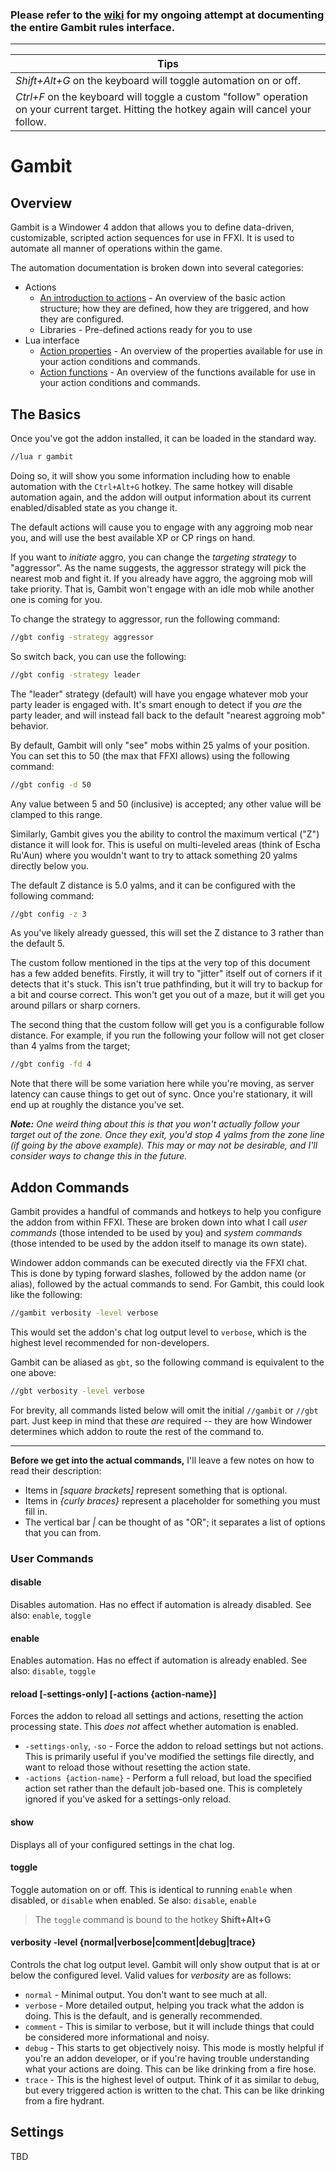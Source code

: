 ### Please refer to the [wiki](https://github.com/Kaiconure/Gambit/wiki) for my ongoing attempt at documenting the entire Gambit rules interface.
---

| Tips                                                         |
| ------------------------------------------------------------ |
| *Shift+Alt+G* on the keyboard will toggle automation on or off. |
| *Ctrl+F* on the keyboard will toggle a custom "follow" operation on your current target. Hitting the hotkey again will cancel your follow. |



# Gambit

## Overview

Gambit is a Windower 4 addon that allows you to define data-driven, customizable, scripted action sequences for use in FFXI. It is used to automate all manner of operations within the game.

The automation documentation is broken down into several categories:

- Actions
  - [An introduction to actions](./docs/actions.md) - An overview of the basic action structure; how they are defined, how they are triggered, and how they are configured.
  - Libraries - Pre-defined actions ready for you to use
- Lua interface
  - [Action properties](./docs/properties.md) - An overview of the properties available for use in your action conditions and commands.
  - [Action functions](./docs/functions.md) - An overview of the functions available for use in your action conditions and commands. 



## The Basics

Once you've got the addon installed, it can be loaded in the standard way.

```bash
//lua r gambit
```

Doing so, it will show you some information including how to enable automation with the `Ctrl+Alt+G` hotkey. The same hotkey will disable automation again, and the addon will output information about its current enabled/disabled state as you change it.

The default actions will cause you to engage with any aggroing mob near you, and will use the best available XP or CP rings on hand.

If you want to *initiate* aggro, you can change the *targeting strategy* to "aggressor". As the name suggests, the aggressor strategy will pick the nearest mob and fight it. If you already have aggro, the aggroing mob will take priority. That is, Gambit won't engage with an idle mob while another one is coming for you.

To change the strategy to aggressor, run the following command:

```bash
//gbt config -strategy aggressor
```

So switch back, you can use the following:

```bash
//gbt config -strategy leader
```

The "leader" strategy (default) will have you engage whatever mob your party leader is engaged with. It's smart enough to detect if you *are* the party leader, and will instead fall back to the default "nearest aggroing mob" behavior.

By default, Gambit will only "see" mobs within 25 yalms of your position. You can set this to 50 (the max that FFXI allows) using the following command:

```bash
//gbt config -d 50
```

Any value between 5 and 50 (inclusive) is accepted; any other value will be clamped to this range.

Similarly, Gambit gives you the ability to control the maximum vertical ("Z") distance it will look for. This is useful on multi-leveled areas (think of Escha Ru'Aun) where you wouldn't want to try to attack something 20 yalms directly below you.

The default Z distance is 5.0 yalms, and it can be configured with the following command:

```bash
//gbt config -z 3
```

As you've likely already guessed, this will set the Z distance to 3 rather than the default 5.

The custom follow mentioned in the tips at the very top of this document has a few added benefits. Firstly, it will try to "jitter" itself out of corners if it detects that it's stuck. This isn't true pathfinding, but it will try to backup for a bit and course correct. This won't get you out of a maze, but it will get you around pillars or sharp corners.

The second thing that the custom follow will get you is a configurable follow distance. For example, if you run the following your follow will not get closer than 4 yalms from the target;

```bash
//gbt config -fd 4
```

Note that there will be some variation here while you're moving, as server latency can cause things to get out of sync. Once you're stationary, it will end up at roughly the distance you've set.

***Note:*** *One weird thing about this is that you won't actually follow your target out of the zone. Once they exit, you'd stop 4 yalms from the zone line (if going by the above example). This may or may not be desirable, and I'll consider ways to change this in the future.*

## Addon Commands

Gambit provides a handful of commands and hotkeys to help you configure the addon from within FFXI. These are broken down into what I call *user commands* (those intended to be used by you) and *system commands* (those intended to be used by the addon itself to manage its own state).

Windower addon commands can be executed directly via the FFXI chat. This is done by typing forward slashes, followed by the addon name (or alias), followed by the actual commands to send. For Gambit, this could look like the following:

```bash
//gambit verbosity -level verbose
```

This would set the addon's chat log output level to `verbose`, which is the highest level recommended for non-developers.

Gambit can be aliased as `gbt`, so the following command is equivalent to the one above:

```bash
//gbt verbosity -level verbose
```

For brevity, all commands listed below will omit the initial `//gambit` or `//gbt` part. Just keep in mind that these *are* required -- they are how Windower determines which addon to route the rest of the command to.



---

**Before we get into the actual commands,** I'll leave a few notes on how to read their description:

- Items in *[square brackets]* represent something that is optional.
- Items in *{curly braces}* represent a placeholder for something you must fill in.
- The vertical bar *|* can be thought of as "OR"; it separates a list of options that you can from.



### User Commands

#### **disable**

Disables automation. Has no effect if automation is already disabled. See also: `enable`, `toggle`

#### **enable**

Enables automation. Has no effect if automation is already enabled. See also: `disable`, `toggle`

#### **reload** [-settings-only] [-actions {action-name}]

Forces the addon to reload all settings and actions, resetting the action processing state. This *does not* affect whether automation is enabled.

- `-settings-only`, `-so` - Force the addon to reload settings but not actions. This is primarily useful if you've modified the settings file directly, and want to reload those without resetting the action state.
- `-actions {action-name}` - Perform a full reload, but load the specified action set rather than the default job-based one. This is completely ignored if you've asked for a settings-only reload.

#### **show**

Displays all of your configured settings in the chat log.

#### **toggle**

Toggle automation on or off. This is identical to running `enable` when disabled, or `disable` when enabled. Se also: `disable`, `enable`

> The `toggle` command is bound to the hotkey **Shift+Alt+G**

#### **verbosity -level {normal|verbose|comment|debug|trace}**

Controls the chat log output level. Gambit will only show output that is at or below the configured level. Valid values for *verbosity* are as follows:

- ```normal``` - Minimal output. You don't want to see much at all.
- ```verbose``` - More detailed output, helping you track what the addon is doing. This is the default, and is generally recommended.
- `comment` - This is similar to verbose, but it will include things that could be considered more informational and noisy.
- ```debug``` - This starts to get objectively noisy. This mode is mostly helpful if you're an addon developer, or if you're having trouble understanding what your actions are doing. This can be like drinking from a fire hose.
- ```trace``` - This is the highest level of output. Think of it as similar to `debug`, but every triggered action is written to the chat. This can be like drinking from a fire hydrant. 

## Settings

TBD
